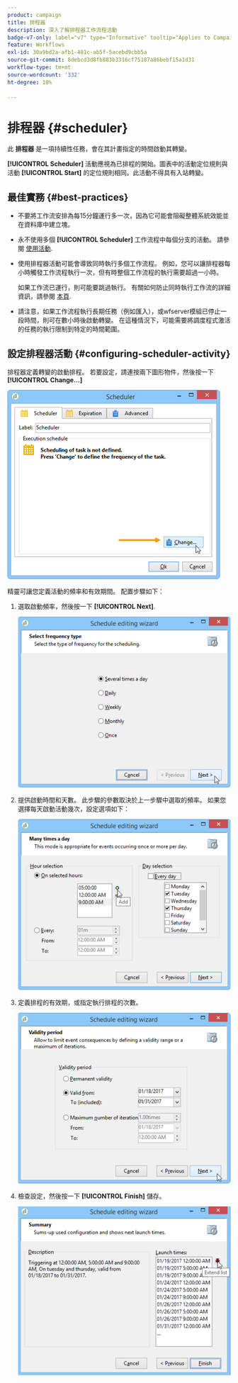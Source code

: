 ```yaml
---
product: campaign
title: 排程器
description: 深入了解排程器工作流程活動
badge-v7-only: label="v7" type="Informative" tooltip="Applies to Campaign Classic v7 only"
feature: Workflows
exl-id: 30a9bd2a-afb1-481c-ab5f-5acebd9cbb5a
source-git-commit: 8debcd3d8fb883b3316cf75187a86bebf15a1d31
workflow-type: tm+mt
source-wordcount: '332'
ht-degree: 10%

---
```


# 排程器 {#scheduler}



此 **排程器** 是一項持續性任務，會在其計畫指定的時間啟動其轉變。

**[!UICONTROL Scheduler]** 活動應視為已排程的開始。圖表中的活動定位規則與活動 **[!UICONTROL Start]** 的定位規則相同。此活動不得具有入站轉變。

## 最佳實務 {#best-practices}

* 不要將工作流安排為每15分鐘運行多一次，因為它可能會阻礙整體系統效能並在資料庫中建立塊。

* 永不使用多個 **[!UICONTROL Scheduler]** 工作流程中每個分支的活動。 請參閱 [使用活動](workflow-best-practices.md#using-activities).

* 使用排程器活動可能會導致同時執行多個工作流程。 例如，您可以讓排程器每小時觸發工作流程執行一次，但有時整個工作流程的執行需要超過一小時。

   如果工作流已運行，則可能要跳過執行。 有關如何防止同時執行工作流的詳細資訊，請參閱 [本頁](monitoring-workflow-execution.md#preventing-simultaneous-multiple-executions).

* 請注意，如果工作流程執行長期任務（例如匯入），或wfserver模組已停止一段時間，則可在數小時後啟動轉變。 在這種情況下，可能需要將調度程式激活的任務的執行限制到特定的時間範圍。

## 設定排程器活動 {#configuring-scheduler-activity}

排程器定義轉變的啟動排程。 若要設定，請連按兩下圖形物件，然後按一下 **[!UICONTROL Change...]**

![](assets/s_user_segmentation_scheduler.png)

精靈可讓您定義活動的頻率和有效期間。 配置步驟如下：

1. 選取啟動頻率，然後按一下 **[!UICONTROL Next]**.

   ![](assets/s_user_segmentation_scheduler2.png)

1. 提供啟動時間和天數。 此步驟的參數取決於上一步驟中選取的頻率。 如果您選擇每天啟動活動幾次，設定選項如下：

   ![](assets/s_user_segmentation_scheduler3.png)

1. 定義排程的有效期，或指定執行排程的次數。

   ![](assets/s_user_segmentation_scheduler4.png)

1. 檢查設定，然後按一下 **[!UICONTROL Finish]** 儲存。

   ![](assets/s_user_segmentation_scheduler5.png)

